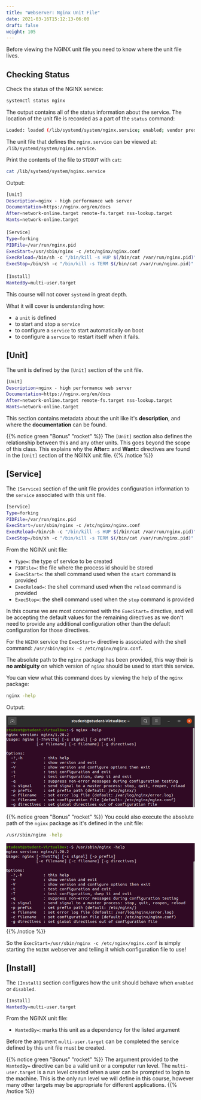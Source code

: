 ```yaml
---
title: "Webserver: Nginx Unit File"
date: 2021-03-16T15:12:13-06:00
draft: false
weight: 105
---
```


Before viewing the NGINX unit file you need to know where the unit file lives.

## Checking Status

Check the status of the NGINX service:

```bash
systemctl status nginx
```

The output contains all of the status information about the service. The location of the unit file is recorded as a part of the `status` command:

```bash
Loaded: loaded (/lib/systemd/system/nginx.service; enabled; vendor preset:>
```

The unit file that defines the `nginx.service` can be viewed at: `/lib/systemd/system/nginx.service`.

Print the contents of the file to `STDOUT` with `cat`:

```bash
cat /lib/systemd/system/nginx.service
```

Output:

```bash
[Unit]
Description=nginx - high performance web server
Documentation=https://nginx.org/en/docs
After=network-online.target remote-fs.target nss-lookup.target
Wants=network-online.target

[Service]
Type=forking
PIDFile=/var/run/nginx.pid
ExecStart=/usr/sbin/nginx -c /etc/nginx/nginx.conf
ExecReload=/bin/sh -c "/bin/kill -s HUP $(/bin/cat /var/run/nginx.pid)"
ExecStop=/bin/sh -c "/bin/kill -s TERM $(/bin/cat /var/run/nginx.pid)"

[Install]
WantedBy=multi-user.target
```

This course will not cover `systemd` in great depth. 

What it will cover is understanding how:
- a `unit` is defined
- to start and stop a `service` 
- to configure a `service` to start automatically on boot
- to configure a `service` to restart itself when it fails.

## [Unit]

The unit is defined by the `[Unit]` section of the unit file. 

```bash
[Unit]
Description=nginx - high performance web server
Documentation=https://nginx.org/en/docs
After=network-online.target remote-fs.target nss-lookup.target
Wants=network-online.target
```

This section contains metadata about the unit like it's **description**, and where the **documentation** can be found. 

{{% notice green "Bonus" "rocket" %}}
The `[Unit]` section also defines the relationship between this and any other units. This goes beyond the scope of this class. This explains why the **After=** and **Want=** directives are found in the `[Unit]` section of the NGINX unit file.
{{% /notice %}}

## [Service]

The `[Service]` section of the unit file provides configuration information to the `service` associated with this unit file.

```bash
[Service]
Type=forking
PIDFile=/var/run/nginx.pid
ExecStart=/usr/sbin/nginx -c /etc/nginx/nginx.conf
ExecReload=/bin/sh -c "/bin/kill -s HUP $(/bin/cat /var/run/nginx.pid)"
ExecStop=/bin/sh -c "/bin/kill -s TERM $(/bin/cat /var/run/nginx.pid)"
```

From the NGINX unit file:

- `Type=`: the type of service to be created
- `PIDFile=`: the file where the process id should be stored
- `ExecStart=`: the shell command used when the `start` command is provided
- `ExecReload=`: the shell command used when the `reload` command is provided
- `ExecStop=`: the shell command used when the `stop` command is provided

In this course we are most concerned with the `ExecStart=` directive, and will be accepting the default values for the remaining directives as we don't need to provide any additional configuration other than the default configuration for those directives.

For the `NGINX` service the `ExecStart=` directive is associated with the shell command: `/usr/sbin/nginx -c /etc/nginx/nginx.conf`.

The absolute path to the `nginx` package has been provided, this way their is **no ambiguity** on which version of `nginx` should be used to start this service.

You can view what this command does by viewing the help of the `nginx` package:

```bash
nginx -help
```

Output:

![nginx -help output](pictures/nginx-help.png?classes=border)

{{% notice green "Bonus" "rocket" %}}
You could also execute the absolute path of the `nginx` package as it's defined in the unit file:
```bash
/usr/sbin/nginx -help
```
![/usr/sbin/nginx -help](pictures/absolute-nginx-help.png?classes=border)
{{% /notice %}}

So the `ExecStart=/usr/sbin/nginx -c /etc/nginx/nginx.conf` is simply starting the `NGINX` webserver and telling it which configuration file to use!

## [Install]

The `[Install]` section configures how the unit should behave when `enabled` or `disabled`.

```bash
[Install]
WantedBy=multi-user.target
```

From the NGINX unit file:

- `WantedBy=`: marks this unit as a dependency for the listed argument

Before the argument `multi-user.target` can be completed the service defined by this unit file must be created.

{{% notice green "Bonus" "rocket" %}}
The argument provided to the `WantedBy=` directive can be a valid unit or a computer run level. The `multi-user.target` is a run level created when a user can be prompted to login to the machine. This is the only run level we will define in this course, however many other targets may be appropriate for different applications.
{{% /notice %}}